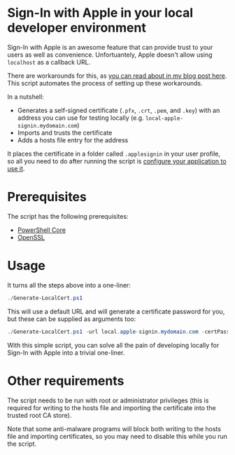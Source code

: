 # Sign-In with Apple in your local developer environment

Sign-In with Apple is an awesome feature that can provide trust to your users as well as convenience. Unfortuantely, Apple doesn't allow using `localhost` as a callback URL.

There are workarounds for this, as [you can read about in my blog post here](https://goforgoldman.com/posts/2023-local-apple-signin/). This script automates the process of setting up these workarounds.
    
In a nutshell:
* Generates a self-signed certificate (`.pfx`, `.crt`, `.pem`, and `.key`) with an address you can use for testing locally (e.g. `local-apple-signin.mydomain.com`)
* Imports and trusts the certificate
* Adds a hosts file entry for the address

It places the certificate in a folder called `.applesignin` in your user profile, so all you need to do after running the script is [configure your application to use it](#configure-your-application-to-use-the-local-url-and-ssl-certificate).

# Prerequisites
The script has the following prerequisites:
* [PowerShell Core](https://github.com/PowerShell/PowerShell)
* [OpenSSL](https://www.openssl.org)


# Usage
It turns all the steps above into a one-liner:

```powershell
./Generate-LocalCert.ps1
```

This will use a default URL and will generate a certificate password for you, but these can be supplied as arguments too:

```powershell
./Generate-LocalCert.ps1 -url local.apple-signin.mydomain.com -certPassword myC00lp@55w%rd
```

With this simple script, you can solve all the pain of developing locally for Sign-In with Apple into a trivial one-liner.

# Other requirements
The script needs to be run with root or administrator privileges (this is required for writing to the hosts file and importing the certificate into the trusted root CA store).
    
Note that some anti-malware programs will block both writing to the hosts file and importing certificates, so you may need to disable this while you run the script.
